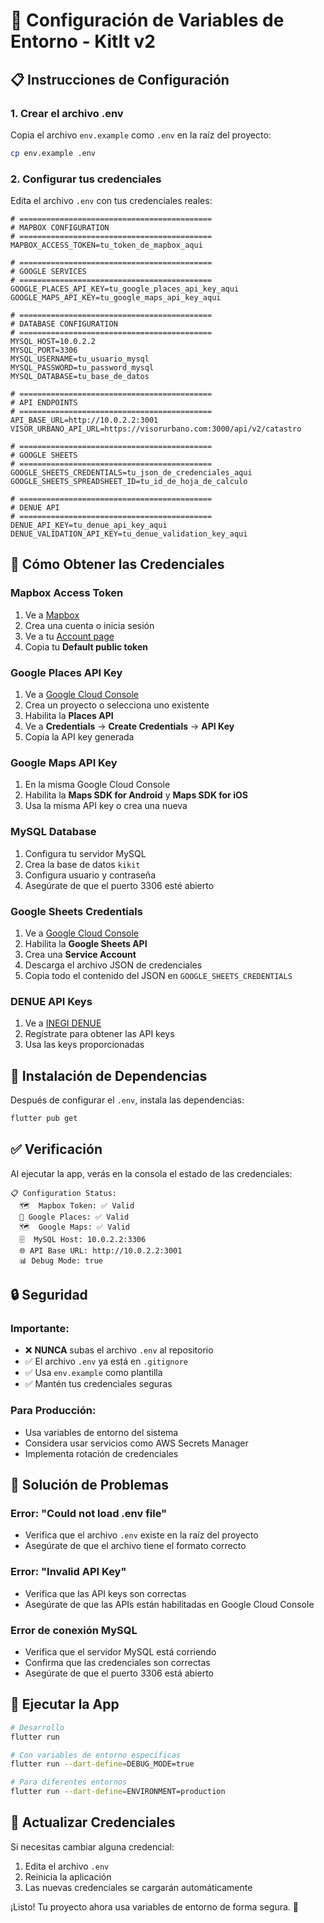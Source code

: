 # 🔧 Configuración de Variables de Entorno - KitIt v2

## 📋 Instrucciones de Configuración

### 1. **Crear el archivo .env**

Copia el archivo `env.example` como `.env` en la raíz del proyecto:

```bash
cp env.example .env
```

### 2. **Configurar tus credenciales**

Edita el archivo `.env` con tus credenciales reales:

```env
# ===========================================
# MAPBOX CONFIGURATION
# ===========================================
MAPBOX_ACCESS_TOKEN=tu_token_de_mapbox_aqui

# ===========================================
# GOOGLE SERVICES
# ===========================================
GOOGLE_PLACES_API_KEY=tu_google_places_api_key_aqui
GOOGLE_MAPS_API_KEY=tu_google_maps_api_key_aqui

# ===========================================
# DATABASE CONFIGURATION
# ===========================================
MYSQL_HOST=10.0.2.2
MYSQL_PORT=3306
MYSQL_USERNAME=tu_usuario_mysql
MYSQL_PASSWORD=tu_password_mysql
MYSQL_DATABASE=tu_base_de_datos

# ===========================================
# API ENDPOINTS
# ===========================================
API_BASE_URL=http://10.0.2.2:3001
VISOR_URBANO_API_URL=https://visorurbano.com:3000/api/v2/catastro

# ===========================================
# GOOGLE SHEETS
# ===========================================
GOOGLE_SHEETS_CREDENTIALS=tu_json_de_credenciales_aqui
GOOGLE_SHEETS_SPREADSHEET_ID=tu_id_de_hoja_de_calculo

# ===========================================
# DENUE API
# ===========================================
DENUE_API_KEY=tu_denue_api_key_aqui
DENUE_VALIDATION_API_KEY=tu_denue_validation_key_aqui
```

## 🔑 Cómo Obtener las Credenciales

### **Mapbox Access Token**
1. Ve a [Mapbox](https://www.mapbox.com/)
2. Crea una cuenta o inicia sesión
3. Ve a tu [Account page](https://account.mapbox.com/)
4. Copia tu **Default public token**

### **Google Places API Key**
1. Ve a [Google Cloud Console](https://console.cloud.google.com/)
2. Crea un proyecto o selecciona uno existente
3. Habilita la **Places API**
4. Ve a **Credentials** → **Create Credentials** → **API Key**
5. Copia la API key generada

### **Google Maps API Key**
1. En la misma Google Cloud Console
2. Habilita la **Maps SDK for Android** y **Maps SDK for iOS**
3. Usa la misma API key o crea una nueva

### **MySQL Database**
1. Configura tu servidor MySQL
2. Crea la base de datos `kikit`
3. Configura usuario y contraseña
4. Asegúrate de que el puerto 3306 esté abierto

### **Google Sheets Credentials**
1. Ve a [Google Cloud Console](https://console.cloud.google.com/)
2. Habilita la **Google Sheets API**
3. Crea una **Service Account**
4. Descarga el archivo JSON de credenciales
5. Copia todo el contenido del JSON en `GOOGLE_SHEETS_CREDENTIALS`

### **DENUE API Keys**
1. Ve a [INEGI DENUE](https://www.inegi.org.mx/servicios/api/denue.html)
2. Regístrate para obtener las API keys
3. Usa las keys proporcionadas

## 🚀 Instalación de Dependencias

Después de configurar el `.env`, instala las dependencias:

```bash
flutter pub get
```

## ✅ Verificación

Al ejecutar la app, verás en la consola el estado de las credenciales:

```
📋 Configuration Status:
  🗺️  Mapbox Token: ✅ Valid
  🏪 Google Places: ✅ Valid
  🗺️  Google Maps: ✅ Valid
  🗄️  MySQL Host: 10.0.2.2:3306
  🌐 API Base URL: http://10.0.2.2:3001
  📊 Debug Mode: true
```

## 🔒 Seguridad

### **Importante:**
- ❌ **NUNCA** subas el archivo `.env` al repositorio
- ✅ El archivo `.env` ya está en `.gitignore`
- ✅ Usa `env.example` como plantilla
- ✅ Mantén tus credenciales seguras

### **Para Producción:**
- Usa variables de entorno del sistema
- Considera usar servicios como AWS Secrets Manager
- Implementa rotación de credenciales

## 🐛 Solución de Problemas

### **Error: "Could not load .env file"**
- Verifica que el archivo `.env` existe en la raíz del proyecto
- Asegúrate de que el archivo tiene el formato correcto

### **Error: "Invalid API Key"**
- Verifica que las API keys son correctas
- Asegúrate de que las APIs están habilitadas en Google Cloud Console

### **Error de conexión MySQL**
- Verifica que el servidor MySQL está corriendo
- Confirma que las credenciales son correctas
- Asegúrate de que el puerto 3306 está abierto

## 📱 Ejecutar la App

```bash
# Desarrollo
flutter run

# Con variables de entorno específicas
flutter run --dart-define=DEBUG_MODE=true

# Para diferentes entornos
flutter run --dart-define=ENVIRONMENT=production
```

## 🔄 Actualizar Credenciales

Si necesitas cambiar alguna credencial:

1. Edita el archivo `.env`
2. Reinicia la aplicación
3. Las nuevas credenciales se cargarán automáticamente

¡Listo! Tu proyecto ahora usa variables de entorno de forma segura. 🎉
